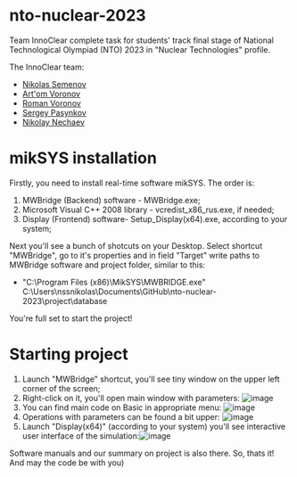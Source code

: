 # nto-nuclear-2023
Team InnoClear complete task for students' track final stage of National Technological Olympiad (NTO) 2023 in "Nuclear Technologies" profile.

The InnoСlear team:
- [Nikolas Semenov](https://github.com/nssnikolas)
- [Art'om Voronov](https://github.com/vor-art)
- [Roman Voronov](https://github.com/nssnikolas)
- [Sergey Pasynkov](https://github.com/nssnikolas)
- [Nikolay Nechaev](https://github.com/kolayne)

# mikSYS installation
Firstly, you need to install real-time software mikSYS. The order is:
1) MWBridge (Backend) software - MWBridge.exe;
2) Microsoft Visual C++ 2008 library - vcredist_x86_rus.exe, if needed;
3) Display (Frontend) software- Setup_Display(x64).exe, according to your system;

Next you'll see a bunch of shotcuts on your Desktop. Select shortcut "MWBridge", go to it's properties and in field "Target" write paths to MWBridge software and project folder, similar to this:
- "C:\Program Files (x86)\MikSYS\MWBRIDGE.exe" C:\Users\nssnikolas\Documents\GitHub\nto-nuclear-2023\project\database

You're full set to start the project!

# Starting project
1) Launch "MWBridge" shortcut, you'll see tiny window on the upper left corner of the screen;
2) Right-click on it, you'll open main window with parameters: ![image](https://user-images.githubusercontent.com/90476733/236498887-f53c31fa-3dc1-4216-804b-97a22adaea82.png)
3) You can find main code on Basic in appropriate menu: ![image](https://user-images.githubusercontent.com/90476733/236499341-6a2d8de3-e2af-4b72-8553-37d15568439f.png)
4) Operations with parameters can be found a bit upper: ![image](https://user-images.githubusercontent.com/90476733/236499738-2b4f3e97-3267-4445-8e55-2ded1c67bc54.png)
5) Launch "Display(x64)" (according to your system) you'll see interactive user interface of the simulation:![image](https://user-images.githubusercontent.com/90476733/236497863-7c90bff7-c427-4172-a4ab-37a9b561adca.png)

Software manuals and our summary on project is also there.
So, thats it! And may the code be with you)
